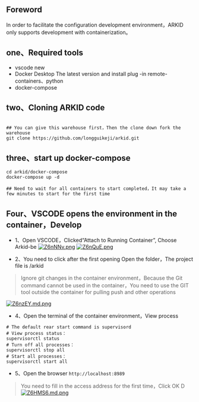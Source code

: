 ## Foreword
In order to facilitate the configuration development environment，ARKID only supports development with containerization。

## one、Required tools
- vscode new
- Docker Desktop The latest version and install plug -in remote-containers、python
- docker-compose

## two、Cloning ARKID code

```shell

## You can give this warehouse first，Then the clone down fork the warehouse
git clone https://github.com/longguikeji/arkid.git
```

## three、start up docker-compose

```shell
cd arkid/docker-compose
docker-compose up -d

## Need to wait for all containers to start completed，It may take a few minutes to start for the first time
```

## Four、VSCODE opens the environment in the container，Develop

- 1、Open VSCODE，Clicked“Attach to Running Container”, Choose Arkid-be
[![Z6nNNv.png](https://www.helloimg.com/images/2022/09/16/Z6nNNv.png)](https://www.helloimg.com/image/Z6nNNv)
[![Z6nQuE.png](https://www.helloimg.com/images/2022/09/16/Z6nQuE.png)](https://www.helloimg.com/image/Z6nQuE)

- 2、You need to click after the first opening Open the folder，The project file is /arkid
> Ignore git changes in the container environment，Because the Git command cannot be used in the container，You need to use the GIT tool outside the container for pulling push and other operations

[![Z6nzEY.md.png](https://www.helloimg.com/images/2022/09/16/Z6nzEY.md.png)](https://www.helloimg.com/image/Z6nzEY)

- 4、Open the terminal of the container environment，View process

```shell
# The default rear start command is supervisord
# View process status：
supervisorctl status
# Turn off all processes：
supervisorctl stop all
# Start all processes：
supervisorctl start all
```

- 5、Open the browser `http://localhost:8989`
> You need to fill in the access address for the first time，Click OK D
[![Z6HMS6.md.png](https://www.helloimg.com/images/2022/09/17/Z6HMS6.md.png)](https://www.helloimg.com/image/Z6HMS6)
